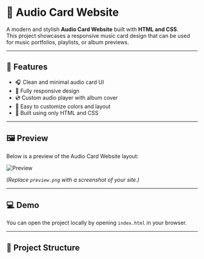 # 🎵 Audio Card Website

A modern and stylish **Audio Card Website** built with **HTML and CSS**.  
This project showcases a responsive music card design that can be used for music portfolios, playlists, or album previews.

---

## 🚀 Features

- 🎧 Clean and minimal audio card UI  
- 📱 Fully responsive design  
- 💿 Custom audio player with album cover  
- 🌈 Easy to customize colors and layout  
- 🧠 Built using only HTML and CSS  

---

## 🖼️ Preview

Below is a preview of the Audio Card Website layout:

![Preview](Document.png.png)

*(Replace `preview.png` with a screenshot of your site.)*

---

## 💻 Demo

You can open the project locally by opening `index.html` in your browser.

---

## 🧩 Project Structure

